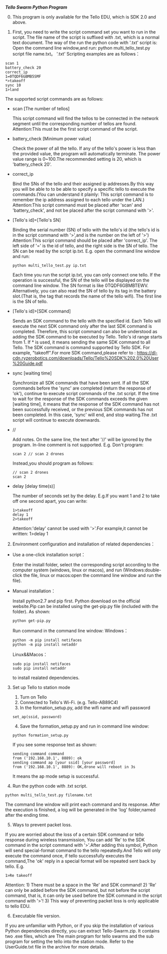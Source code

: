 ***Tello Swarm Python Program***

0. This program is only available for the Tello EDU, which is SDK 2.0 and above.

1. First, you need to write the script command set you want to run in the script. 
The file name of the script is suffixed with .txt, which is a normal text document.
The way of the run the python code with '.txt' script is: Open the command line window,and run: python multi_tello_test.py script file name.txt。
'.txt' Scripting examples are as follows：

```
scan 1
battery_check 20
correct_ip
1=0TQDF6GBMB5SMF
*>takeoff
sync 10
1>land

```

The supported script commands are as follows:

- scan [The number of tellos]

  This script command will find the tellos to be connected in the network segment until the corresponding number of tellos are found.
  Attention:This must be the first script command of the script.
  
- battery_check [Minimum power value]

  Check the power of all the tello. If any of the tello's power is less than the provided value, the program will automatically terminate.
  The power value range is 0~100.The recommended setting is 20, which is 'battery_check 20'.
  
- correct_ip

  Bind the SNs of the tello and their assigned ip addresses.By this way you will be able to to be able to specify a specific tello to execute 
  the commands.(You can understand it plainly: This script command is to remember the ip address assigned to each tello under the LAN.)
  Attention:This script command must be placed after 'scan' and 'battery_check', and not be placed after the script command with '>'.
  
- [Tello's id]=[Tello's SN]

  Binding the serial number (SN) of tello with the tello's id (the tello's id is in the script command with '>',and is the number on the left of '>')
  Attention:This script command should be placed after 'correct_ip'.
  The left side of '=' is the id of tello, and the right side is the SN of tello.
  The SN can be read by the script ip.txt.
  E.g. open the command line window and run: 
  
  ```
  python multi_tello_test.py ip.txt
  
  ```
  
  Each time you run the script ip.txt, you can only connect one tello. If the operation is successful, the SN of the tello will be displayed on the command line window. 
  The SN format is like 0TQDF6GBMBTEWV.
  Alternatively, you can also read the SN of tello by its tag in the battery slot.(That is, the tag that records the name of the tello wifi). 
  The first line is the SN of tello.
  
- [Tello's id]>[SDK command]

  Sends an SDK command to the tello with the specified id. Each Tello will execute the next SDK command only after the last SDK command is completed. 
  Therefore, this script command can also be understood as adding the SDK command to be executed by Tello.
  Tello's id range starts from 1. If * is used, it means sending the same SDK command to all Tello.
  The SDK command is command supported by Tello SDK. For example, "takeoff".For more SDK command,please refer to :
  https://dl-cdn.ryzerobotics.com/downloads/Tello/Tello%20SDK%202.0%20User%20Guide.pdf
  
- sync [waiting time]

  Synchronize all SDK commands that have been sent.
  If all the SDK commands before the 'sync' are completed (return the response of 'ok'), continue to execute script commands of the .txt script.
  If the time to wait for the response of the SDK commands exceeds the given [waiting time], it means that the response of the 
  SDK command has not been successfully received, or the previous SDK commands has not been completed.
  In this case, 'sync' will end, and stop waiting.The .txt script will continue to execute downwards.
  
- // 

  Add notes.
  On the same line, the text after '//' will be ignored by the program.
  In-line comment is not supported.
  E.g. Don't program:
  
  ```
  scan 2 // scan 2 drones
  ```
  
  Instead,you should program as follows:
  
  ```
  // scan 2 drones
  scan 2
  ```
  
- delay [delay time(s)]

  The number of seconds set by the delay.
  E.g.If you want 1 and 2 to take off one second apart, you can write:
  
  ```
  1>takeoff
  delay 1
  2>takeoff
  ```
  
  Attention:'delay' cannot be used with '>'.For example,it cannot be written: 1>delay 1
  
2. Environment configuration and installation of related dependencies：

- Use a one-click installation script：

  Enter the install folder, select the corresponding script according to the computer system (windows, linux or macos), 
  and run (Windows:double-click the file, linux or macos:open the command line window and run the file).

- Manual installation：

  Install python2.7 and pip first. Python download on the official website.Pip can be installed using the get-pip.py file 
  (included with the folder). As shown:
  
  ```
  python get-pip.py
  ```
  
  Run command in the command line window:
  Windows：
  
  ```
  python -m pip install netifaces
  python -m pip install netaddr
  ```
 
  Linux&&Macos：
  
  ```
  sudo pip install netifaces
  sudo pip install netaddr
  ```
  
  to install realated dependencies. 

3. Set up Tello to station mode

      1) Turn on Tello
      2) Connected  to Tello's Wi-Fi. (e.g. Tello-AB89C4)
      3) In the formation_setup.py, add the wifi name and wifi password
	  
      ```
      set_ap(ssid, password)
      ``` 
	  
      4) Save the formation_setup.py and run in command line window:
	  
      ```
      python formation_setup.py
      ``` 
	  
      If you see some response text as shown:
	  
      ```
      sending command command
      from ('192.168.10.1', 8889): ok
      sending command ap [your ssid] [your password]
      from ('192.168.10.1', 8889): OK,drone will reboot in 3s
      ``` 
	  
      It means the ap mode setup is successful.

4. Run the python code with .txt script.

  ```
  python multi_tello_test.py filename.txt
  ```
  
  The command line window will print each command and its response. 
  After the execution is finished, a log will be generated in the 'log' folder,named after the ending time.

5. Ways to prevent packet loss.

  If you are worried about the loss of a certain SDK command or tello response during wireless transmission,
  You can add 'Re' to the SDK command in the script command with '>'.After adding this symbol, Python will 
  send special-format command to the tello repeatedly.And Tello will only execute the command once, if tello 
  successfully executes the command,The 'ok' reply in a special format will be repeated sent back by tello.
  E.g.
  
  ```
  1>Re takeoff
  ``` 
  
  Attention:
		1) There must be a space in the 'Re' and SDK command!
		2) 'Re' can only be added before the SDK command, but not before the script command, that is, 
			it can only be used before the SDK command in the script command with '>'!
		3) This way of preventing packet loss is only applicable to tello EDU.
		
6. Executable file version.

  If you are unfamiliar with Python, or if you skip the installation of various Python dependencies directly, 
  you can extract Tello-Swarm.zip. It contains two .exe files, which are
  The main program for tello swarms and the sub program for setting the tello into the station mode.
  Refer to the UserGuide.txt file in the archive for more details.
